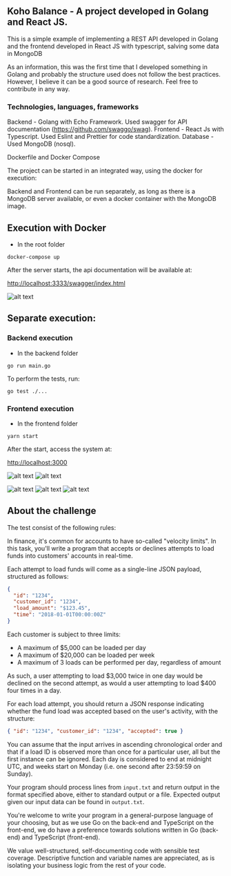 ## Koho Balance - A project developed in Golang and React JS.

This is a simple example of implementing a REST API developed in Golang and the frontend developed in React JS with
typescript, salving some data in MongoDB

As an information, this was the first time that I developed something in Golang and probably the structure used does not follow the best practices. However, I believe it can be a good source of research. Feel free to contribute in any way.

### Technologies, languages, frameworks

Backend - Golang with Echo Framework. Used swagger for API documentation (https://github.com/swaggo/swag).
Frontend - React Js with Typescript. Used Eslint and Prettier for code standardization.
Database - Used MongoDB (nosql).

Dockerfile and Docker Compose

The project can be started in an integrated way, using the docker for execution:

Backend and Frontend can be run separately, as long as there is a MongoDB server available, or even a docker container with the MongoDB image.

## Execution with Docker

- In the root folder
```
docker-compose up
```
After the server starts, the api documentation will be available at:

[http://localhost:3333/swagger/index.html](http://localhost:3333/swagger/index.html)

![alt text](https://github.com/roaugusto/koho/blob/main/assets/imgs/swagger.png?raw=true)

## Separate execution:

### Backend execution
- In the backend folder

```
go run main.go
```

To perform the tests, run:
```
go test ./...
```

### Frontend execution
- In the frontend folder
```
yarn start
```
After the start, access the system at:

[http://localhost:3000](http://localhost:3000)

![alt text](https://github.com/roaugusto/koho/blob/main/assets/imgs/koho1.png?raw=true)
![alt text](https://github.com/roaugusto/koho/blob/main/assets/imgs/koho2.png?raw=true)

![alt text](https://github.com/roaugusto/koho/blob/main/assets/imgs/koho_m1.png?raw=true) ![alt text](https://github.com/roaugusto/koho/blob/main/assets/imgs/koho_m2.png?raw=true) ![alt text](https://github.com/roaugusto/koho/blob/main/assets/imgs/koho_m3.png?raw=true)

## About the challenge

The test consist of the following rules:

In finance, it's common for accounts to have so-called "velocity limits". In this task, you'll write a program that accepts or declines attempts to load funds into customers' accounts in real-time.

Each attempt to load funds will come as a single-line JSON payload, structured as follows:

```json
{
  "id": "1234",
  "customer_id": "1234",
  "load_amount": "$123.45",
  "time": "2018-01-01T00:00:00Z"
}
```

Each customer is subject to three limits:

- A maximum of $5,000 can be loaded per day
- A maximum of $20,000 can be loaded per week
- A maximum of 3 loads can be performed per day, regardless of amount

As such, a user attempting to load $3,000 twice in one day would be declined on the second attempt, as would a user attempting to load $400 four times in a day.

For each load attempt, you should return a JSON response indicating whether the fund load was accepted based on the user's activity, with the structure:

```json
{ "id": "1234", "customer_id": "1234", "accepted": true }
```

You can assume that the input arrives in ascending chronological order and that if a load ID is observed more than once for a particular user, all but the first instance can be ignored. Each day is considered to end at midnight UTC, and weeks start on Monday (i.e. one second after 23:59:59 on Sunday).

Your program should process lines from `input.txt` and return output in the format specified above, either to standard output or a file. Expected output given our input data can be found in `output.txt`.

You're welcome to write your program in a general-purpose language of your choosing, but as we use Go on the back-end and TypeScript on the front-end, we do have a preference towards solutions written in Go (back-end) and TypeScript (front-end).

We value well-structured, self-documenting code with sensible test coverage. Descriptive function and variable names are appreciated, as is isolating your business logic from the rest of your code.
